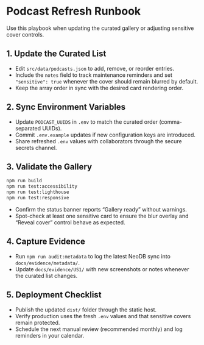 # Podcast Refresh Runbook

Use this playbook when updating the curated gallery or adjusting sensitive cover controls.

## 1. Update the Curated List
- Edit `src/data/podcasts.json` to add, remove, or reorder entries.
- Include the `notes` field to track maintenance reminders and set `"sensitive": true` whenever the cover should remain blurred by default.
- Keep the array order in sync with the desired card rendering order.

## 2. Sync Environment Variables
- Update `PODCAST_UUIDS` in `.env` to match the curated order (comma-separated UUIDs).
- Commit `.env.example` updates if new configuration keys are introduced.
- Share refreshed `.env` values with collaborators through the secure secrets channel.

## 3. Validate the Gallery
```bash
npm run build
npm run test:accessibility
npm run test:lighthouse
npm run test:responsive
```
- Confirm the status banner reports “Gallery ready” without warnings.
- Spot-check at least one sensitive card to ensure the blur overlay and “Reveal cover” control behave as expected.

## 4. Capture Evidence
- Run `npm run audit:metadata` to log the latest NeoDB sync into `docs/evidence/metadata/`.
- Update `docs/evidence/US1/` with new screenshots or notes whenever the curated list changes.

## 5. Deployment Checklist
- Publish the updated `dist/` folder through the static host.
- Verify production uses the fresh `.env` values and that sensitive covers remain protected.
- Schedule the next manual review (recommended monthly) and log reminders in your calendar.
